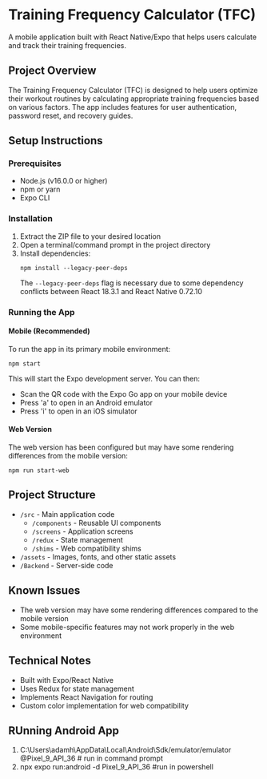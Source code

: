 # Training Frequency Calculator (TFC)

A mobile application built with React Native/Expo that helps users calculate and track their training frequencies.

## Project Overview

The Training Frequency Calculator (TFC) is designed to help users optimize their workout routines by calculating appropriate training frequencies based on various factors. The app includes features for user authentication, password reset, and recovery guides.

## Setup Instructions

### Prerequisites

- Node.js (v16.0.0 or higher)
- npm or yarn
- Expo CLI

### Installation

1. Extract the ZIP file to your desired location
2. Open a terminal/command prompt in the project directory
3. Install dependencies:
   ```
   npm install --legacy-peer-deps
   ```
   The `--legacy-peer-deps` flag is necessary due to some dependency conflicts between React 18.3.1 and React Native 0.72.10

### Running the App

#### Mobile (Recommended)

To run the app in its primary mobile environment:

```
npm start
```

This will start the Expo development server. You can then:
- Scan the QR code with the Expo Go app on your mobile device
- Press 'a' to open in an Android emulator
- Press 'i' to open in an iOS simulator

#### Web Version

The web version has been configured but may have some rendering differences from the mobile version:

```
npm run start-web
```

## Project Structure

- `/src` - Main application code
  - `/components` - Reusable UI components
  - `/screens` - Application screens
  - `/redux` - State management
  - `/shims` - Web compatibility shims
- `/assets` - Images, fonts, and other static assets
- `/Backend` - Server-side code

## Known Issues

- The web version may have some rendering differences compared to the mobile version
- Some mobile-specific features may not work properly in the web environment

## Technical Notes

- Built with Expo/React Native
- Uses Redux for state management
- Implements React Navigation for routing
- Custom color implementation for web compatibility

## RUnning Android App
1. C:\Users\adamh\AppData\Local\Android\Sdk/emulator/emulator @Pixel_9_API_36 # run in command prompt
2. npx expo run:android -d Pixel_9_API_36 #run in powershell
